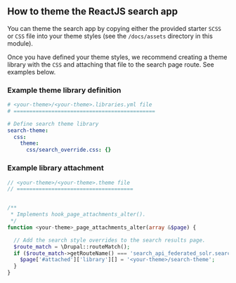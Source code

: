 ## How to theme the ReactJS search app

You can theme the search app by copying either the provided starter `SCSS` or `CSS` file into your theme styles (see the `/docs/assets` directory in this module).

Once you have defined your theme styles, we recommend creating a theme library with the `CSS` and attaching that file to the search page route.  See examples below.

### Example theme library definition
```yaml
# <your-theme>/<your-theme>.libraries.yml file
# =============================================

# Define search theme library
search-theme:
  css:
    theme:
      css/search_override.css: {}

```

### Example library attachment
```php
// <your-theme>/<your-theme>.theme file
// =====================================


/**
 * Implements hook_page_attachments_alter().
 */
function <your-theme>_page_attachments_alter(array &$page) {

  // Add the search style overrides to the search results page.
  $route_match = \Drupal::routeMatch();
  if ($route_match->getRouteName() === 'search_api_federated_solr.search') {
    $page['#attached']['library'][] = '<your-theme>/search-theme';
  }
}
```
